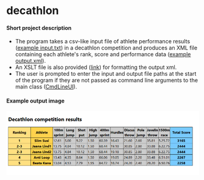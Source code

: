 # decathlon

#### Short project description
- The program takes a csv-like input file of athlete performance results ([example input.txt](Decathlon_example_input.txt)) in a decathlon competition and produces an XML file containing each athlete's rank, score and performance data ([example output.xml](Decathlon_example_output.xml)). 
- An XSLT file is also provided ([link](decathlon.xsl)) for formatting the output xml.
- The user is prompted to enter the input and output file paths at the start of the program if they are not passed as command line arguments to the main class ([CmdLineUI](src/main/java/Decathlon/UI/CmdLineUI.java)).

#### Example output image
![example image](output.PNG)
